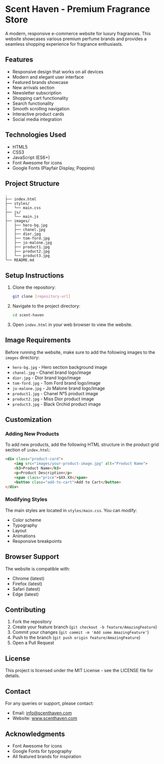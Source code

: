 # Scent Haven - Premium Fragrance Store

A modern, responsive e-commerce website for luxury fragrances. This website showcases various premium perfume brands and provides a seamless shopping experience for fragrance enthusiasts.

## Features

- Responsive design that works on all devices
- Modern and elegant user interface
- Featured brands showcase
- New arrivals section
- Newsletter subscription
- Shopping cart functionality
- Search functionality
- Smooth scrolling navigation
- Interactive product cards
- Social media integration

## Technologies Used

- HTML5
- CSS3
- JavaScript (ES6+)
- Font Awesome for icons
- Google Fonts (Playfair Display, Poppins)

## Project Structure

```
.
├── index.html
├── styles/
│   └── main.css
├── js/
│   └── main.js
├── images/
│   ├── hero-bg.jpg
│   ├── chanel.jpg
│   ├── dior.jpg
│   ├── tom-ford.jpg
│   ├── jo-malone.jpg
│   ├── product1.jpg
│   ├── product2.jpg
│   └── product3.jpg
└── README.md
```

## Setup Instructions

1. Clone the repository:
   ```bash
   git clone [repository-url]
   ```

2. Navigate to the project directory:
   ```bash
   cd scent-haven
   ```

3. Open `index.html` in your web browser to view the website.

## Image Requirements

Before running the website, make sure to add the following images to the `images` directory:

- `hero-bg.jpg` - Hero section background image
- `chanel.jpg` - Chanel brand logo/image
- `dior.jpg` - Dior brand logo/image
- `tom-ford.jpg` - Tom Ford brand logo/image
- `jo-malone.jpg` - Jo Malone brand logo/image
- `product1.jpg` - Chanel N°5 product image
- `product2.jpg` - Miss Dior product image
- `product3.jpg` - Black Orchid product image

## Customization

### Adding New Products

To add new products, add the following HTML structure in the product grid section of `index.html`:

```html
<div class="product-card">
    <img src="images/your-product-image.jpg" alt="Product Name">
    <h3>Product Name</h3>
    <p>Product Description</p>
    <span class="price">$XX.XX</span>
    <button class="add-to-cart">Add to Cart</button>
</div>
```

### Modifying Styles

The main styles are located in `styles/main.css`. You can modify:

- Color scheme
- Typography
- Layout
- Animations
- Responsive breakpoints

## Browser Support

The website is compatible with:

- Chrome (latest)
- Firefox (latest)
- Safari (latest)
- Edge (latest)

## Contributing

1. Fork the repository
2. Create your feature branch (`git checkout -b feature/AmazingFeature`)
3. Commit your changes (`git commit -m 'Add some AmazingFeature'`)
4. Push to the branch (`git push origin feature/AmazingFeature`)
5. Open a Pull Request

## License

This project is licensed under the MIT License - see the LICENSE file for details.

## Contact

For any queries or support, please contact:
- Email: info@scenthaven.com
- Website: www.scenthaven.com

## Acknowledgments

- Font Awesome for icons
- Google Fonts for typography
- All featured brands for inspiration
